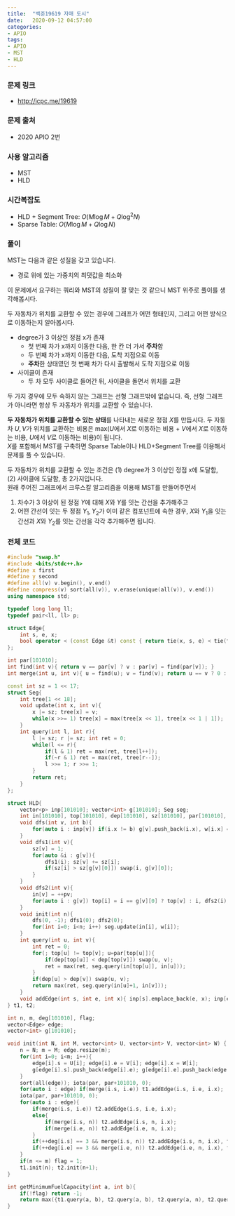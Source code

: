 ```yaml
---
title:  "백준19619 자매 도시"
date:   2020-09-12 04:57:00
categories:
- APIO
tags:
- APIO
- MST
- HLD
---
```


### 문제 링크
* http://icpc.me/19619

### 문제 출처
* 2020 APIO 2번

### 사용 알고리즘
* MST
* HLD

### 시간복잡도
* HLD + Segment Tree: $O(M \log M + Q \log^2 N)$
* Sparse Table: $O(M \log M + Q \log N)$

### 풀이
MST는 다음과 같은 성질을 갖고 있습니다.
* 경로 위에 있는 가중치의 최댓값을 최소화

이 문제에서 요구하는 쿼리와 MST의 성질이 잘 맞는 것 같으니 MST 위주로 풀이를 생각해봅시다.

두 자동차가 위치를 교환할 수 있는 경우에 그래프가 어떤 형태인지, 그리고 어떤 방식으로 이동하는지 알아봅시다.
* degree가 3 이상인 정점 x가 존재
  * 첫 번째 차가 x까지 이동한 다음, 한 칸 더 가서 **주차**함
  * 두 번째 차가 x까지 이동한 다음, 도착 지점으로 이동
  * **주차**한 상태였던 첫 번째 차가 다시 출발해서 도착 지점으로 이동
* 사이클이 존재
  * 두 차 모두 사이클로 들어간 뒤, 사이클을 돌면서 위치를 교환

두 가지 경우에 모두 속하지 않는 그래프는 선형 그래프밖에 없습니다. 즉, 선형 그래프가 아니라면 항상 두 자동차가 위치를 교환할 수 있습니다.

**두 자동차가 위치를 교환할 수 있는 상태**를 나타내는 새로운 정점 $X$를 만듭시다. 두 자동차 $U, V$가 위치를 교환하는 비용은 max($U$에서 $X$로 이동하는 비용 + $V$에서 $X$로 이동하는 비용, $U$에서 $V$로 이동하는 비용)이 됩니다.<br>
$X$를 포함해서 MST를 구축하면 Sparse Table이나 HLD+Segment Tree를 이용해서 문제를 풀 수 있습니다.

두 자동차가 위치를 교환할 수 있는 조건은 (1) degree가 3 이상인 정점 x에 도달함, (2) 사이클에 도달함, 총 2가지입니다.<br>
원래 주어진 그래프에서 크루스칼 알고리즘을 이용해 MST를 만들어주면서
1. 차수가 3 이상이 된 정점 $Y$에 대해 $X$와 $Y$를 잇는 간선을 추가해주고
2. 어떤 간선이 잇는 두 정점 $Y_1, Y_2$가 이미 같은 컴포넌트에 속한 경우, $X$와 $Y_1$을 잇는 간선과 $X$와 $Y_2$를 잇는 간선을 각각 추가해주면 됩니다.

### 전체 코드
```cpp
#include "swap.h"
#include <bits/stdc++.h>
#define x first
#define y second
#define all(v) v.begin(), v.end()
#define compress(v) sort(all(v)), v.erase(unique(all(v)), v.end())
using namespace std;

typedef long long ll;
typedef pair<ll, ll> p;

struct Edge{
    int s, e, x;
    bool operator < (const Edge &t) const { return tie(x, s, e) < tie(t.x, t.s, t.e); }
};

int par[101010];
int find(int v){ return v == par[v] ? v : par[v] = find(par[v]); }
int merge(int u, int v){ u = find(u); v = find(v); return u == v ? 0 : (par[u] = v, 1); }

const int sz = 1 << 17;
struct Seg{
    int tree[1 << 18];
    void update(int x, int v){
        x |= sz; tree[x] = v;
        while(x >>= 1) tree[x] = max(tree[x << 1], tree[x << 1 | 1]);
    }
    int query(int l, int r){
        l |= sz; r |= sz; int ret = 0;
        while(l <= r){
            if(l & 1) ret = max(ret, tree[l++]);
            if(~r & 1) ret = max(ret, tree[r--]);
            l >>= 1; r >>= 1;
        }
        return ret;
    }
};

struct HLD{
    vector<p> inp[101010]; vector<int> g[101010]; Seg seg;
    int in[101010], top[101010], dep[101010], sz[101010], par[101010], w[101010], pv;
    void dfs(int v, int b){
        for(auto i : inp[v]) if(i.x != b) g[v].push_back(i.x), w[i.x] = i.y, dep[i.x] = dep[v] + 1, par[i.x] = v, dfs(i.x, v);
    }
    void dfs1(int v){
        sz[v] = 1;
        for(auto &i : g[v]){
            dfs1(i); sz[v] += sz[i];
            if(sz[i] > sz[g[v][0]]) swap(i, g[v][0]);
        }
    }
    void dfs2(int v){
        in[v] = ++pv;
        for(auto i : g[v]) top[i] = i == g[v][0] ? top[v] : i, dfs2(i);
    }
    void init(int n){
        dfs(0, -1); dfs1(0); dfs2(0);
        for(int i=0; i<n; i++) seg.update(in[i], w[i]);
    }
    int query(int u, int v){
        int ret = 0;
        for(; top[u] != top[v]; u=par[top[u]]){
            if(dep[top[u]] < dep[top[v]]) swap(u, v);
            ret = max(ret, seg.query(in[top[u]], in[u]));
        }
        if(dep[u] > dep[v]) swap(u, v);
        return max(ret, seg.query(in[u]+1, in[v]));
    }
    void addEdge(int s, int e, int x){ inp[s].emplace_back(e, x); inp[e].emplace_back(s, x); }
} t1, t2;

int n, m, deg[101010], flag;
vector<Edge> edge;
vector<int> g[101010];

void init(int N, int M, vector<int> U, vector<int> V, vector<int> W) {
    n = N; m = M; edge.resize(m);
    for(int i=0; i<m; i++){
        edge[i].s = U[i]; edge[i].e = V[i]; edge[i].x = W[i];
        g[edge[i].s].push_back(edge[i].e); g[edge[i].e].push_back(edge[i].s);
    }
    sort(all(edge)); iota(par, par+101010, 0);
    for(auto i : edge) if(merge(i.s, i.e)) t1.addEdge(i.s, i.e, i.x);
    iota(par, par+101010, 0);
    for(auto i : edge){
        if(merge(i.s, i.e)) t2.addEdge(i.s, i.e, i.x);
        else{
            if(merge(i.s, n)) t2.addEdge(i.s, n, i.x);
            if(merge(i.e, n)) t2.addEdge(i.e, n, i.x);
        }
        if(++deg[i.s] == 3 && merge(i.s, n)) t2.addEdge(i.s, n, i.x), flag = 1;
        if(++deg[i.e] == 3 && merge(i.e, n)) t2.addEdge(i.e, n, i.x), flag = 1;
    }
    if(n <= m) flag = 1;
    t1.init(n); t2.init(n+1);
}

int getMinimumFuelCapacity(int a, int b){
    if(!flag) return -1;
    return max({t1.query(a, b), t2.query(a, b), t2.query(a, n), t2.query(b, n)});
}
```
